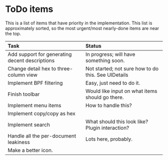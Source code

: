 # ToDo items #

This is a list of items that have priority in the implementation. This list is approximately sorted, so the most urgent/most nearly-done items are near the top.

| **Task** | **Status** |
|:---------|:-----------|
| Add support for generating decent descriptions | In progress; will have something soon. |
| Change detail hex to three-column view | Not started; not sure how to do this. See UIDetails |
| Implement BPF filtering | Easy, just need to do it. |
| Finish toolbar | Would like input on what items should go there. |
| Implement menu items | How to handle this? |
| Implement copy/copy as hex |  |
| Implement search | What should this look like? Plugin interaction? |
| Handle all the per-document leakiness | Lots here, probably. |
| Make a better icon. |  |